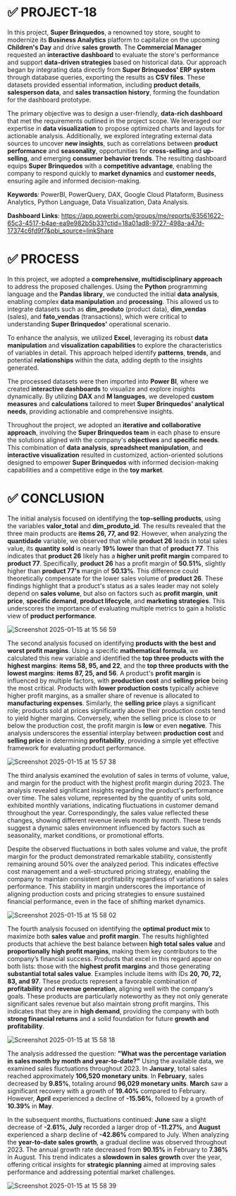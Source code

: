 # ✅ PROJECT-18

In this project, **Super Brinquedos**, a renowned toy store, sought to modernize its **Business Analytics** platform to capitalize on the upcoming **Children's Day** and drive **sales growth**. The **Commercial Manager** requested an **interactive dashboard** to evaluate the store's performance and support **data-driven strategies** based on historical data. Our approach began by integrating data directly from **Super Brinquedos' ERP system** through database queries, exporting the results as **CSV files**. These datasets provided essential information, including **product details**, **salesperson data**, and **sales transaction history**, forming the foundation for the dashboard prototype.

The primary objective was to design a user-friendly, **data-rich dashboard** that met the requirements outlined in the project scope. We leveraged our expertise in **data visualization** to propose optimized charts and layouts for actionable analysis. Additionally, we explored integrating external data sources to uncover **new insights**, such as correlations between **product performance** and **seasonality**, opportunities for **cross-selling** and **up-selling**, and emerging **consumer behavior trends**. The resulting dashboard equips **Super Brinquedos** with a **competitive advantage**, enabling the company to respond quickly to **market dynamics** and **customer needs**, ensuring agile and informed decision-making.

**Keywords**: PowerBI, PowerQuery, DAX, Google Cloud Plataform, Business Analytics, Python Language, Data Visualization, Data Analysis.

**Dashboard Links**: https://app.powerbi.com/groups/me/reports/63561622-65c3-4517-b4ae-ea9e982b5b33?ctid=18a01ad8-9727-498a-a47d-17374c6fd9f7&pbi_source=linkShare

# ✅ PROCESS

In this project, we adopted a **comprehensive, multidisciplinary approach** to address the proposed challenges. Using the **Python** programming language and the **Pandas library**, we conducted the initial **data analysis**, enabling complex **data manipulation** and **processing**. This allowed us to integrate datasets such as **dim_produto** (product data), **dim_vendas** (sales), and **fato_vendas** (transactions), which were critical to understanding **Super Brinquedos'** operational scenario.

To enhance the analysis, we utilized **Excel**, leveraging its robust **data manipulation** and **visualization capabilities** to explore the characteristics of variables in detail. This approach helped identify **patterns**, **trends**, and potential **relationships** within the data, adding depth to the insights generated.

The processed datasets were then imported into **Power BI**, where we created **interactive dashboards** to visualize and explore insights dynamically. By utilizing **DAX** and **M languages**, we developed **custom measures** and **calculations** tailored to meet **Super Brinquedos' analytical needs**, providing actionable and comprehensive insights.

Throughout the project, we adopted an **iterative and collaborative approach**, involving the **Super Brinquedos team** in each phase to ensure the solutions aligned with the company's **objectives** and **specific needs**. This combination of **data analysis**, **spreadsheet manipulation**, and **interactive visualization** resulted in customized, action-oriented solutions designed to empower **Super Brinquedos** with informed decision-making capabilities and a competitive edge in the **toy market**.

# ✅ CONCLUSION

The initial analysis focused on identifying the **top-selling products**, using the variables **valor_total** and **dim_produto_id**. The results revealed that the three main products are **items 26, 77, and 92**. However, when analyzing the **quantidade** variable, we observed that while **product 26** leads in total sales value, its **quantity sold** is nearly **19% lower** than that of **product 77**. This indicates that **product 26** likely has a **higher unit profit margin** compared to **product 77**. Specifically, **product 26** has a profit margin of **50.51%**, slightly higher than **product 77's** margin of **50.13%**. This difference could theoretically compensate for the lower sales volume of **product 26**. These findings highlight that a product's status as a sales leader may not solely depend on **sales volume**, but also on factors such as **profit margin**, **unit price**, **specific demand**, **product lifecycle**, and **marketing strategies**. This underscores the importance of evaluating multiple metrics to gain a holistic view of **product performance**.

![Screenshot 2025-01-15 at 15 56 59](https://github.com/user-attachments/assets/bb3e52b2-0e2b-4fc3-95ab-26b0e71fccb6)

The second analysis focused on identifying **products with the best and worst profit margins**. Using a specific **mathematical formula**, we calculated this new variable and identified the **top three products with the highest margins**: **items 58, 95, and 22**, and the **top three products with the lowest margins**: **items 87, 25, and 56**. A product's **profit margin** is influenced by multiple factors, with **production cost** and **selling price** being the most critical. Products with **lower production costs** typically achieve higher profit margins, as a smaller share of revenue is allocated to **manufacturing expenses**. Similarly, the **selling price** plays a significant role; products sold at prices significantly above their production costs tend to yield higher margins. Conversely, when the selling price is close to or below the production cost, the profit margin is **low** or even **negative**. This analysis underscores the essential interplay between **production cost** and **selling price** in determining **profitability**, providing a simple yet effective framework for evaluating product performance.

![Screenshot 2025-01-15 at 15 57 38](https://github.com/user-attachments/assets/2606f316-d49b-4628-a8b2-640d34caf2c7)

The third analysis examined the evolution of sales in terms of volume, value, and margin for the product with the highest profit margin during 2023. The analysis revealed significant insights regarding the product's performance over time. The sales volume, represented by the quantity of units sold, exhibited monthly variations, indicating fluctuations in customer demand throughout the year. Correspondingly, the sales value reflected these changes, showing different revenue levels month by month. These trends suggest a dynamic sales environment influenced by factors such as seasonality, market conditions, or promotional efforts.

Despite the observed fluctuations in both sales volume and value, the profit margin for the product demonstrated remarkable stability, consistently remaining around 50% over the analyzed period. This indicates effective cost management and a well-structured pricing strategy, enabling the company to maintain consistent profitability regardless of variations in sales performance. This stability in margin underscores the importance of aligning production costs and pricing strategies to ensure sustained financial performance, even in the face of shifting market dynamics.

![Screenshot 2025-01-15 at 15 58 02](https://github.com/user-attachments/assets/1c6100ac-c636-422f-b765-3caf2a481ac3)

The fourth analysis focused on identifying the **optimal product mix** to maximize both **sales value** and **profit margin**. The results highlighted products that achieve the best balance between **high total sales value** and **proportionally high profit margins**, making them key contributors to the company’s financial success. Products that excel in this regard appear on both lists: those with the **highest profit margins** and those generating **substantial total sales value**. Examples include items with IDs **20, 70, 72, 83, and 97**. These products represent a favorable combination of **profitability** and **revenue generation**, aligning well with the company’s goals. These products are particularly noteworthy as they not only generate significant sales revenue but also maintain strong profit margins. This indicates that they are in **high demand**, providing the company with both **strong financial returns** and a solid foundation for future **growth and profitability**.

![Screenshot 2025-01-15 at 15 58 18](https://github.com/user-attachments/assets/af1da9d5-5257-4c56-9ac5-af8bacaf3ffb)

The analysis addressed the question: **"What was the percentage variation in sales month by month and year-to-date?"** Using the available data, we examined sales fluctuations throughout 2023. In **January**, total sales reached approximately **106,520 monetary units**. In **February**, sales decreased by **9.85%**, totaling around **96,029 monetary units**. **March** saw a significant recovery with a growth of **19.40%** compared to February. However, **April** experienced a decline of **-15.56%**, followed by a growth of **10.39%** in **May**.

In the subsequent months, fluctuations continued: **June** saw a slight decrease of **-2.61%**, **July** recorded a larger drop of **-11.27%**, and **August** experienced a sharp decline of **-42.86%** compared to July. When analyzing the **year-to-date sales growth**, a gradual decline was observed throughout 2023. The annual growth rate decreased from **90.15%** in February to **7.36%** in August. This trend indicates a **slowdown in sales growth** over the year, offering critical insights for **strategic planning** aimed at improving sales performance and addressing potential market challenges.

![Screenshot 2025-01-15 at 15 58 39](https://github.com/user-attachments/assets/b1127ec0-6f89-41ab-a692-6d82f14c48d4)
